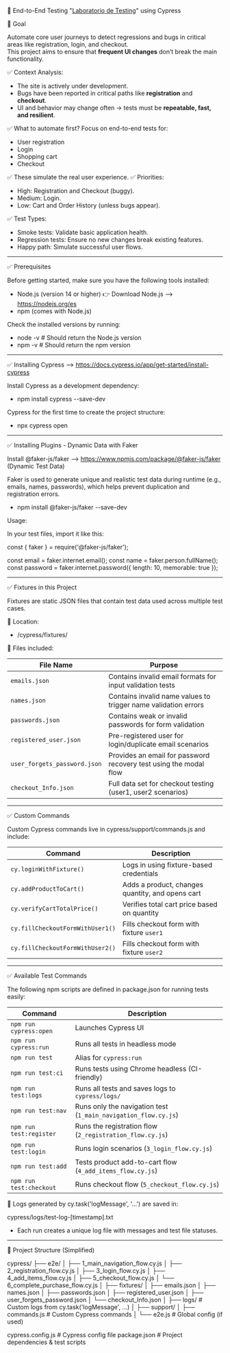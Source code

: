 🚀 End-to-End Testing "[Laboratorio de Testing](https://www.laboratoriodetesting.com)" using Cypress

🎯 Goal

Automate core user journeys to detect regressions and bugs in critical areas like registration, login, and checkout.  
This project aims to ensure that **frequent UI changes** don’t break the main functionality.

✅ Context Analysis:

* The site is actively under development.
* Bugs have been reported in critical paths like **registration** and **checkout**.
* UI and behavior may change often → tests must be **repeatable, fast, and resilient**.

✅ What to automate first?
Focus on end-to-end tests for:

* User registration
* Login
* Shopping cart
* Checkout

✅ These simulate the real user experience.
✅ Priorities:

* High: Registration and Checkout (buggy).
* Medium: Login.
* Low: Cart and Order History (unless bugs appear).

✅ Test Types:

* Smoke tests: Validate basic application health.
* Regression tests: Ensure no new changes break existing features.
* Happy path: Simulate successful user flows.

-------------------------------------------------------------------------------------------------
✅ Prerequisites

Before getting started, make sure you have the following tools installed:

* Node.js (version 14 or higher)
    👉 Download Node.js --> https://nodejs.org/es
* npm (comes with Node.js)

Check the installed versions by running:

* node -v  # Should return the Node.js version
* npm -v  # Should return the npm version

-----------------------------------------------------------------------------

✅ Installing Cypress --> https://docs.cypress.io/app/get-started/install-cypress

Install Cypress as a development dependency:

* npm install cypress --save-dev  

Cypress for the first time to create the project structure:

* npx cypress open

-----------------------------------------------------------------------------

✅ Installing Plugins - Dynamic Data with Faker

Install @faker-js/faker --> https://www.npmjs.com/package/@faker-js/faker (Dynamic Test Data)

Faker is used to generate unique and realistic test data during runtime (e.g., emails, names, passwords), which helps prevent duplication and registration errors.

* npm install @faker-js/faker --save-dev

 Usage:

 In your test files, import it like this:

const { faker } = require('@faker-js/faker');

const email = faker.internet.email();
const name = faker.person.fullName();
const password = faker.internet.password({ length: 10, memorable: true });

-----------------------------------------------------------------------------

✅ Fixtures in this Project

Fixtures are static JSON files that contain test data used across multiple test cases.

📁 Location:

* /cypress/fixtures/

📄 Files included:

| File Name                    | Purpose                                                            |
| ---------------------------- | ------------------------------------------------------------------ |
| `emails.json`                | Contains invalid email formats for input validation tests          |
| `names.json`                 | Contains invalid name values to trigger name validation errors     |
| `passwords.json`             | Contains weak or invalid passwords for form validation             |
| `registered_user.json`       | Pre-registered user for login/duplicate email scenarios            |
| `user_forgets_password.json` | Provides an email for password recovery test using the modal flow  |
| `checkout_Info.json`         | Full data set for checkout testing (user1, user2 scenarios)        |

-----------------------------------------------------------------------------


✅ Custom Commands


Custom Cypress commands live in cypress/support/commands.js and include:

| Command                          | Description                                      |
| -------------------------------- | ------------------------------------------------ |
| `cy.loginWithFixture()`          | Logs in using fixture-based credentials          |
| `cy.addProductToCart()`          | Adds a product, changes quantity, and opens cart |
| `cy.verifyCartTotalPrice()`      | Verifies total cart price based on quantity      |
| `cy.fillCheckoutFormWithUser1()` | Fills checkout form with fixture `user1`         |
| `cy.fillCheckoutFormWithUser2()` | Fills checkout form with fixture `user2`         |


-----------------------------------------------------------------------------


✅ Available Test Commands

The following npm scripts are defined in package.json for running tests easily:

| Command                 | Description                                                    |
| ----------------------- | -------------------------------------------------------------- |
| `npm run cypress:open`  | Launches Cypress UI                                            |
| `npm run cypress:run`   | Runs all tests in headless mode                                |
| `npm run test`          | Alias for `cypress:run`                                        |
| `npm run test:ci`       | Runs tests using Chrome headless (CI-friendly)                 |
| `npm run test:logs`     | Runs all tests and saves logs to `cypress/logs/`               |
| `npm run test:nav`      | Runs only the navigation test (`1_main_navigation_flow.cy.js`) |
| `npm run test:register` | Runs the registration flow (`2_registration_flow.cy.js`)       |
| `npm run test:login`    | Runs login scenarios (`3_login_flow.cy.js`)                    |
| `npm run test:add`      | Tests product add-to-cart flow (`4_add_items_flow.cy.js`)      |
| `npm run test:checkout` | Runs checkout flow (`5_checkout_flow.cy.js`)                   |

📂 Logs generated by cy.task('logMessage', '...') are saved in:

cypress/logs/test-log-[timestamp].txt

* Each run creates a unique log file with messages and test file statuses.

-----------------------------------------------------------------------------

📁 Project Structure (Simplified)

cypress/
├── e2e/
│   ├── 1_main_navigation_flow.cy.js
│   ├── 2_registration_flow.cy.js
│   ├── 3_login_flow.cy.js
│   ├── 4_add_items_flow.cy.js
│   ├── 5_checkout_flow.cy.js
│   └── 6_complete_purchase_flow.cy.js
│
├── fixtures/
│   ├── emails.json
│   ├── names.json
│   ├── passwords.json
│   ├── registered_user.json
│   ├── user_forgets_password.json
│   └── checkout_Info.json
│
├── logs/                      # Custom logs from cy.task('logMessage', ...)
│
├── support/
│   ├── commands.js            # Custom Cypress commands
│   └── e2e.js                 # Global config (if used)

cypress.config.js              # Cypress config file
package.json                   # Project dependencies & test scripts
